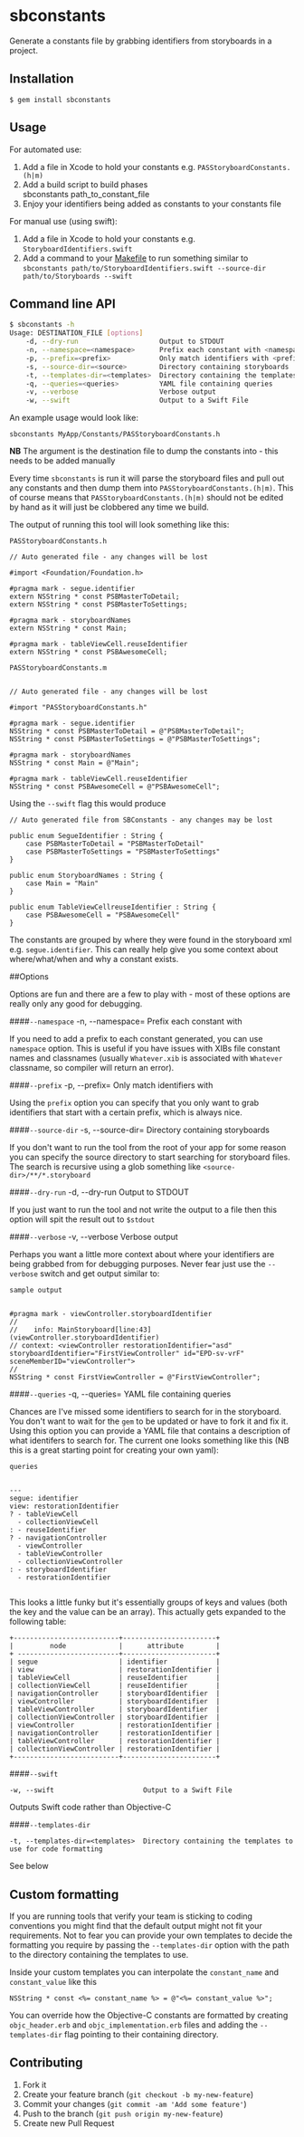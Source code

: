 # sbconstants

Generate a constants file by grabbing identifiers from storyboards in a project.

## Installation

    $ gem install sbconstants

## Usage

For automated use:

1. Add a file in Xcode to hold your constants e.g. `PASStoryboardConstants.(h|m)`
2. Add a build script to build phases  
        sbconstants path_to_constant_file
3. Enjoy your identifiers being added as constants to your constants file

For manual use (using swift):

1. Add a file in Xcode to hold your constants e.g. `StoryboardIdentifiers.swift`
2. Add a command to your [Makefile](https://github.com/artsy/eidolon/blob/15da1330a04615b3553779742f166b707c6ef65f/Makefile#L54) to run something similar to `sbconstants path/to/StoryboardIdentifiers.swift --source-dir path/to/Storyboards --swift`

## Command line API

```sh
$ sbconstants -h
Usage: DESTINATION_FILE [options]
    -d, --dry-run                    Output to STDOUT
    -n, --namespace=<namespace>      Prefix each constant with <namespace>
    -p, --prefix=<prefix>            Only match identifiers with <prefix>
    -s, --source-dir=<source>        Directory containing storyboards
    -t, --templates-dir=<templates>  Directory containing the templates to use for code formatting
    -q, --queries=<queries>          YAML file containing queries
    -v, --verbose                    Verbose output
    -w, --swift                      Output to a Swift File
```

An example usage would look like:

    sbconstants MyApp/Constants/PASStoryboardConstants.h
    
**NB** The argument is the destination file to dump the constants into - this needs to be added manually
    
Every time `sbconstants` is run it will parse the storyboard files and pull out any constants and then dump them into `PASStoryboardConstants.(h|m)`. This of course means that `PASStoryboardConstants.(h|m)` should not be edited by hand as it will just be clobbered any time we build.

The output of running this tool will look something like this:

`PASStoryboardConstants.h`
```
// Auto generated file - any changes will be lost

#import <Foundation/Foundation.h>

#pragma mark - segue.identifier
extern NSString * const PSBMasterToDetail;
extern NSString * const PSBMasterToSettings;

#pragma mark - storyboardNames
extern NSString * const Main;

#pragma mark - tableViewCell.reuseIdentifier
extern NSString * const PSBAwesomeCell;

```

`PASStoryboardConstants.m`
```

// Auto generated file - any changes will be lost

#import "PASStoryboardConstants.h"

#pragma mark - segue.identifier
NSString * const PSBMasterToDetail = @"PSBMasterToDetail";
NSString * const PSBMasterToSettings = @"PSBMasterToSettings";

#pragma mark - storyboardNames
NSString * const Main = @"Main";

#pragma mark - tableViewCell.reuseIdentifier
NSString * const PSBAwesomeCell = @"PSBAwesomeCell";

```

Using the `--swift` flag this would produce

```
// Auto generated file from SBConstants - any changes may be lost

public enum SegueIdentifier : String {
    case PSBMasterToDetail = "PSBMasterToDetail"
    case PSBMasterToSettings = "PSBMasterToSettings"
}

public enum StoryboardNames : String {
    case Main = "Main"
}

public enum TableViewCellreuseIdentifier : String {
    case PSBAwesomeCell = "PSBAwesomeCell"
}
```

The constants are grouped by where they were found in the storyboard xml e.g. `segue.identifier`. This can really help give you some context about where/what/when and why a constant exists.

##Options

Options are fun and there are a few to play with - most of these options are really only any good for debugging.

####`--namespace`
    -n, --namespace=<namespace>      Prefix each constant with <namespace>

If you need to add a prefix to each constant generated, you can use `namespace` option. This is useful if you have issues with XIBs file constant names and classnames (usually `Whatever.xib` is associated with `Whatever` classname, so compiler will return an error).

####`--prefix`
    -p, --prefix=<prefix>            Only match identifiers with <prefix>
    
Using the `prefix` option you can specify that you only want to grab identifiers that start with a certain prefix, which is always nice.

####`--source-dir`
    -s, --source-dir=<source>        Directory containing storyboards
    
If you don't want to run the tool from the root of your app for some reason you can specify the source directory to start searching for storyboard files. The search is recursive using a glob something like `<source-dir>/**/*.storyboard`

####`--dry-run`
    -d, --dry-run                    Output to STDOUT
    
If you just want to run the tool and not write the output to a file then this option will spit the result out to `$stdout`

####`--verbose`
    -v, --verbose                    Verbose output
    
Perhaps you want a little more context about where your identifiers are being grabbed from for debugging purposes. Never fear just use the `--verbose` switch and get output similar to:

`sample output`
```

#pragma mark - viewController.storyboardIdentifier
//
//    info: MainStoryboard[line:43](viewController.storyboardIdentifier)
// context: <viewController restorationIdentifier="asd" storyboardIdentifier="FirstViewController" id="EPD-sv-vrF" sceneMemberID="viewController">
//
NSString * const FirstViewController = @"FirstViewController";

```

####`--queries`
    -q, --queries=<queries>          YAML file containing queries
    
Chances are I've missed some identifiers to search for in the storyboard. You don't want to wait for the `gem` to be updated or have to fork it and fix it. Using this option you can provide a YAML file that contains a description of what identifers to search for. The current one looks something like this (NB this is a great starting point for creating your own yaml):

`queries`
```

---
segue: identifier
view: restorationIdentifier
? - tableViewCell
  - collectionViewCell
: - reuseIdentifier
? - navigationController
  - viewController
  - tableViewController
  - collectionViewController
: - storyboardIdentifier
  - restorationIdentifier
  
```

This looks a little funky but it's essentially groups of keys and values (both the key and the value can be an array). This actually gets expanded to the following table:

    +--------------------------+-----------------------+
    |         node             |      attribute        |
    + -------------------------+-----------------------+
    | segue                    | identifier            |
    | view                     | restorationIdentifier |
    | tableViewCell            | reuseIdentifier       |
    | collectionViewCell       | reuseIdentifier       |
    | navigationController     | storyboardIdentifier  |
    | viewController           | storyboardIdentifier  |
    | tableViewController      | storyboardIdentifier  |
    | collectionViewController | storyboardIdentifier  |
    | viewController           | restorationIdentifier |
    | navigationController     | restorationIdentifier |
    | tableViewController      | restorationIdentifier |
    | collectionViewController | restorationIdentifier |
    +--------------------------+-----------------------+

####`--swift`

    -w, --swift                      Output to a Swift File
    
Outputs Swift code rather than Objective-C

####`--templates-dir`

    -t, --templates-dir=<templates>  Directory containing the templates to use for code formatting
    
See below

## Custom formatting

If you are running tools that verify your team is sticking to coding conventions you might find that the default output might not fit your requirements. Not to fear you can provide your own templates to decide the formatting you require by passing the `--templates-dir` option with the path to the directory containing the templates to use.

Inside your custom templates you can interpolate the `constant_name` and `constant_value` like this

```
NSString * const <%= constant_name %> = @"<%= constant_value %>";

```

You can override how the Objective-C constants are formatted by creating `objc_header.erb` and `objc_implementation.erb` files and adding the `--templates-dir` flag pointing to their containing directory.

## Contributing

1. Fork it
2. Create your feature branch (`git checkout -b my-new-feature`)
3. Commit your changes (`git commit -am 'Add some feature'`)
4. Push to the branch (`git push origin my-new-feature`)
5. Create new Pull Request
